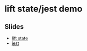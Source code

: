 # lift state/jest demo

## Slides

-   [lift state](https://tianyuanc.github.io/knowledge-652-2/#7)
-   [jest](https://tianyuanc.github.io/knowledge-652-2/#15)
